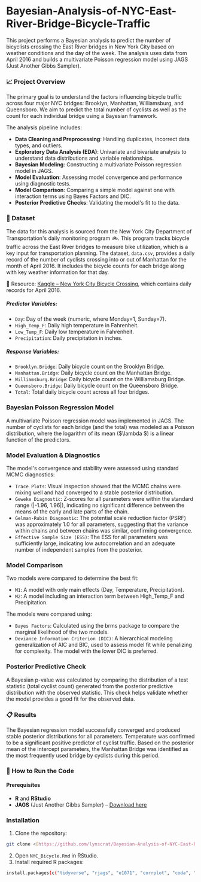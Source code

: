 # Bayesian-Analysis-of-NYC-East-River-Bridge-Bicycle-Traffic
This project performs a Bayesian analysis to predict the number of bicyclists crossing the East River bridges in New York City based on weather conditions and the day of the week. The analysis uses data from April 2016 and builds a multivariate Poisson regression model using JAGS (Just Another Gibbs Sampler).

### 📈 Project Overview
The primary goal is to understand the factors influencing bicycle traffic across four major NYC bridges: Brooklyn, Manhattan, Williamsburg, and Queensboro. We aim to predict the total number of cyclists as well as the count for each individual bridge using a Bayesian framework.

The analysis pipeline includes:
- **Data Cleaning and Preprocessing**: Handling duplicates, incorrect data types, and outliers.
- **Exploratory Data Analysis (EDA)**: Univariate and bivariate analysis to understand data distributions and variable relationships.
- **Bayesian Modeling**: Constructing a multivariate Poisson regression model in JAGS.
- **Model Evaluation**: Assessing model convergence and performance using diagnostic tests.
- **Model Comparison**: Comparing a simple model against one with interaction terms using Bayes Factors and DIC.
- **Posterior Predictive Checks**: Validating the model's fit to the data.

### 💾 Dataset
The data for this analysis is sourced from the New York City Department of Transportation's daily monitoring program 🚲. This program tracks bicycle traffic across the East River bridges to measure bike utilization, which is a key input for transportation planning. 
The dataset, `data.csv`, provides a daily record of the number of cyclists crossing into or out of Manhattan for the month of April 2016. It includes the bicycle counts for each bridge along with key weather information for that day.

📂 Resource: [Kaggle – New York City Bicycle Crossing](https://www.kaggle.com/datasets/new-york-city/nyc-east-river-bicycle-crossings?), which contains daily records for April 2016.

##### Predictor Variables:
- `Day`: Day of the week (numeric, where Monday=1, Sunday=7).
- `High_Temp_F`: Daily high temperature in Fahrenheit.
- `Low_Temp_F`: Daily low temperature in Fahrenheit.
- `Precipitation`: Daily precipitation in inches.

##### Response Variables:
- `Brooklyn.Bridge`: Daily bicycle count on the Brooklyn Bridge.
- `Manhattan.Bridge`: Daily bicycle count on the Manhattan Bridge.
- `Williamsburg.Bridge`: Daily bicycle count on the Williamsburg Bridge.
- `Queensboro.Bridge`: Daily bicycle count on the Queensboro Bridge.
- `Total`: Total daily bicycle count across all four bridges.

### Bayesian Poisson Regression Model
A multivariate Poisson regression model was implemented in JAGS. The number of cyclists for each bridge (and the total) was modeled as a Poisson distribution, where the logarithm of its mean ($\lambda $) is a linear function of the predictors.

### Model Evaluation & Diagnostics
The model's convergence and stability were assessed using standard MCMC diagnostics:
- `Trace Plots`: Visual inspection showed that the MCMC chains were mixing well and had converged to a stable posterior distribution.
- `Geweke Diagnostic`: Z-scores for all parameters were within the standard range (|-1.96, 1.96|), indicating no significant difference between the means of the early and late parts of the chain.
- `Gelman-Rubin Diagnostic`: The potential scale reduction factor (PSRF) was approximately 1.0 for all parameters, suggesting that the variance within chains and between chains was similar, confirming convergence.
- `Effective Sample Size (ESS)`: The ESS for all parameters was sufficiently large, indicating low autocorrelation and an adequate number of independent samples from the posterior.

### Model Comparison
Two models were compared to determine the best fit:
- `M1`: A model with only main effects (Day, Temperature, Precipitation).
- `M2`: A model including an interaction term between High_Temp_F and Precipitation.

The models were compared using:
- `Bayes Factors`: Calculated using the brms package to compare the marginal likelihood of the two models.
- `Deviance Information Criterion (DIC)`: A hierarchical modeling generalization of AIC and BIC, used to assess model fit while penalizing for complexity. The model with the lower DIC is preferred.

### Posterior Predictive Check
A Bayesian p-value was calculated by comparing the distribution of a test statistic (total cyclist count) generated from the posterior predictive distribution with the observed statistic. This check helps validate whether the model provides a good fit for the observed data.

### 📋 Results
The Bayesian regression model successfully converged and produced stable posterior distributions for all parameters.
Temperature was confirmed to be a significant positive predictor of cyclist traffic.
Based on the posterior mean of the intercept parameters, the Manhattan Bridge was identified as the most frequently used bridge by cyclists during this period.

### 🚀 How to Run the Code
#### Prerequisites
- **R** and **RStudio**  
- **JAGS** (Just Another Gibbs Sampler) – [Download here](https://mcmc-jags.sourceforge.io/)

### Installation
1. Clone the repository:
```bash
git clone <[https://github.com/lynscrat/Bayesian-Analysis-of-NYC-East-River-Bridge-Bicycle-Traffic.git]>
```
2. Open `NYC_Bicycle.Rmd` in RStudio.
3. Install required R packages:
```bash
install.packages(c("tidyverse", "rjags", "e1071", "corrplot", "coda", "brms", "Rcpp"))
```
